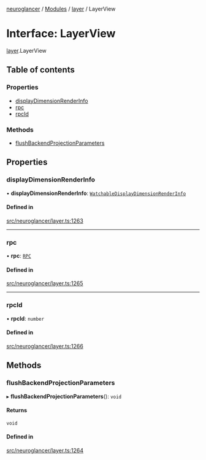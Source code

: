 [neuroglancer](../README.md) / [Modules](../modules.md) / [layer](../modules/layer.md) / LayerView

# Interface: LayerView

[layer](../modules/layer.md).LayerView

## Table of contents

### Properties

- [displayDimensionRenderInfo](layer.LayerView.md#displaydimensionrenderinfo)
- [rpc](layer.LayerView.md#rpc)
- [rpcId](layer.LayerView.md#rpcid)

### Methods

- [flushBackendProjectionParameters](layer.LayerView.md#flushbackendprojectionparameters)

## Properties

### displayDimensionRenderInfo

• **displayDimensionRenderInfo**: [`WatchableDisplayDimensionRenderInfo`](../classes/navigation_state.WatchableDisplayDimensionRenderInfo.md)

#### Defined in

[src/neuroglancer/layer.ts:1263](https://github.com/ActiveBrainAtlas2/neuroglancer/blob/b9eb98e6/src/neuroglancer/layer.ts#L1263)

___

### rpc

• **rpc**: [`RPC`](../classes/worker_rpc.RPC.md)

#### Defined in

[src/neuroglancer/layer.ts:1265](https://github.com/ActiveBrainAtlas2/neuroglancer/blob/b9eb98e6/src/neuroglancer/layer.ts#L1265)

___

### rpcId

• **rpcId**: `number`

#### Defined in

[src/neuroglancer/layer.ts:1266](https://github.com/ActiveBrainAtlas2/neuroglancer/blob/b9eb98e6/src/neuroglancer/layer.ts#L1266)

## Methods

### flushBackendProjectionParameters

▸ **flushBackendProjectionParameters**(): `void`

#### Returns

`void`

#### Defined in

[src/neuroglancer/layer.ts:1264](https://github.com/ActiveBrainAtlas2/neuroglancer/blob/b9eb98e6/src/neuroglancer/layer.ts#L1264)
